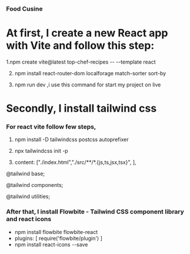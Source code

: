 ### Food Cusine

# At first, I create a new React app with Vite and follow this step:

1.npm create vite@latest top-chef-recipes -- --template react

2. npm install react-router-dom localforage match-sorter sort-by

3. npm run dev ,i use this command for start my project on live

# Secondly, I install tailwind css

### For react vite follow few steps,

1.  npm install -D tailwindcss postcss autoprefixer

2.  npx tailwindcss init -p

3.  content: ["./index.html","./src/**/*.{js,ts,jsx,tsx}", ],

@tailwind base;

@tailwind components;

@tailwind utilities;

### After that, I install Flowbite - Tailwind CSS component library and react icons

- npm install flowbite flowbite-react
- plugins: [
  require('flowbite/plugin')
  ]
- npm install react-icons --save
